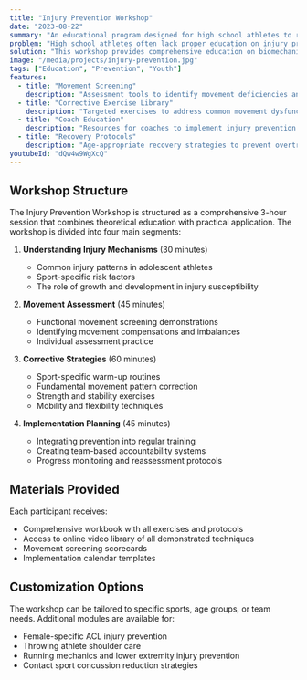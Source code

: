 ```yaml
---
title: "Injury Prevention Workshop"
date: "2023-08-22"
summary: "An educational program designed for high school athletes to reduce injury risk through proper movement patterns, strength training, and recovery strategies."
problem: "High school athletes often lack proper education on injury prevention, leading to higher rates of preventable injuries and potentially affecting their athletic development and long-term health."
solution: "This workshop provides comprehensive education on biomechanics, movement screening, corrective exercises, and recovery strategies tailored specifically for adolescent athletes and their unique developmental needs."
image: "/media/projects/injury-prevention.jpg"
tags: ["Education", "Prevention", "Youth"]
features:
  - title: "Movement Screening"
    description: "Assessment tools to identify movement deficiencies and injury risk factors."
  - title: "Corrective Exercise Library"
    description: "Targeted exercises to address common movement dysfunctions in young athletes."
  - title: "Coach Education"
    description: "Resources for coaches to implement injury prevention strategies in team practices."
  - title: "Recovery Protocols"
    description: "Age-appropriate recovery strategies to prevent overtraining and burnout."
youtubeId: "dQw4w9WgXcQ"
---
```


## Workshop Structure

The Injury Prevention Workshop is structured as a comprehensive 3-hour session that combines theoretical education with practical application. The workshop is divided into four main segments:

1. **Understanding Injury Mechanisms** (30 minutes)
   - Common injury patterns in adolescent athletes
   - Sport-specific risk factors
   - The role of growth and development in injury susceptibility

2. **Movement Assessment** (45 minutes)
   - Functional movement screening demonstrations
   - Identifying movement compensations and imbalances
   - Individual assessment practice

3. **Corrective Strategies** (60 minutes)
   - Sport-specific warm-up routines
   - Fundamental movement pattern correction
   - Strength and stability exercises
   - Mobility and flexibility techniques

4. **Implementation Planning** (45 minutes)
   - Integrating prevention into regular training
   - Creating team-based accountability systems
   - Progress monitoring and reassessment protocols

## Materials Provided

Each participant receives:
- Comprehensive workbook with all exercises and protocols
- Access to online video library of all demonstrated techniques
- Movement screening scorecards
- Implementation calendar templates

## Customization Options

The workshop can be tailored to specific sports, age groups, or team needs. Additional modules are available for:
- Female-specific ACL injury prevention
- Throwing athlete shoulder care
- Running mechanics and lower extremity injury prevention
- Contact sport concussion reduction strategies

